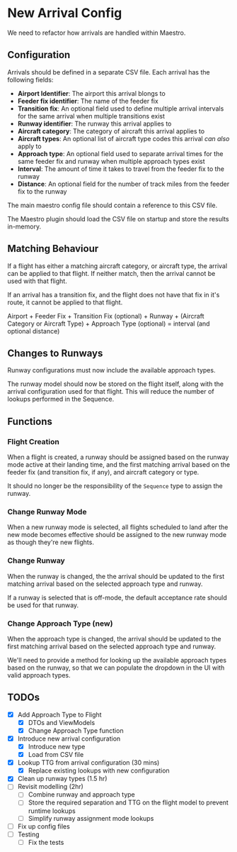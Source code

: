 # New Arrival Config

We need to refactor how arrivals are handled within Maestro.

## Configuration

Arrivals should be defined in a separate CSV file.
Each arrival has the following fields:

- **Airport Identifier**: The airport this arrival blongs to
- **Feeder fix identifier**: The name of the feeder fix
- **Transition fix**: An optional field used to define multiple arrival intervals for the same arrival when multiple transitions exist
- **Runway identifier**: The runway this arrival applies to
- **Aircraft category**: The category of aircraft this arrival applies to
- **Aircraft types**: An optional list of aircraft type codes this arrival _can also_ apply to
- **Approach type**: An optional field used to separate arrival times for the same feeder fix and runway when multiple approach types exist
- **Interval**: The amount of time it takes to travel from the feeder fix to the runway
- **Distance**: An optional field for the number of track miles from the feeder fix to the runway

The main maestro config file should contain a reference to this CSV file.

The Maestro plugin should load the CSV file on startup and store the results in-memory.

## Matching Behaviour

If a flight has either a matching aircraft category, or aircraft type, the arrival can be applied to that flight. If neither match, then the arrival cannot be used with that flight.

If an arrival has a transition fix, and the flight does not have that fix in it's route, it cannot be applied to that flight.

Airport + Feeder Fix + Transition Fix (optional) + Runway + (Aircraft Category or Aircraft Type) + Approach Type (optional) = interval (and optional distance)

## Changes to Runways

Runway configurations must now include the available approach types.

The runway model should now be stored on the flight itself, along with the arrival configuration used for that flight.
This will reduce the number of lookups performed in the Sequence.

## Functions

### Flight Creation

When a flight is created, a runway should be assigned based on the runway mode active at their landing time, and the first matching arrival based on the feeder fix (and transition fix, if any), and aircraft category or type.

It should no longer be the responsibility of the `Sequence` type to assign the runway.

### Change Runway Mode

When a new runway mode is selected, all flights scheduled to land after the new mode becomes effective should be assigned to the new runway mode as though they're new flights.

### Change Runway

When the runway is changed, the the arrival should be updated to the first matching arrival based on the selected approach type and runway.

If a runway is selected that is off-mode, the default acceptance rate should be used for that runway.

### Change Approach Type (new)

When the approach type is changed, the arrival should be updated to the first matching arrival based on the selected approach type and runway.

We'll need to provide a method for looking up the available approach types based on the runway, so that we can populate the dropdown in the UI with valid approach types.

## TODOs

- [X] Add Approach Type to Flight
    - [X] DTOs and ViewModels
    - [X] Change Approach Type function
- [X] Introduce new arrival configuration
    - [X] Introduce new type
    - [X] Load from CSV file
- [X] Lookup TTG from arrival configuration (30 mins)
    - [X] Replace existing lookups with new configuration
- [X] Clean up runway types (1.5 hr)
- [ ] Revisit modelling (2hr)
    - [ ] Combine runway and approach type
    - [ ] Store the required separation and TTG on the flight model to prevent runtime lookups
    - [ ] Simplify runway assignment mode lookups
- [ ] Fix up config files
- [ ] Testing
    - [ ] Fix the tests
